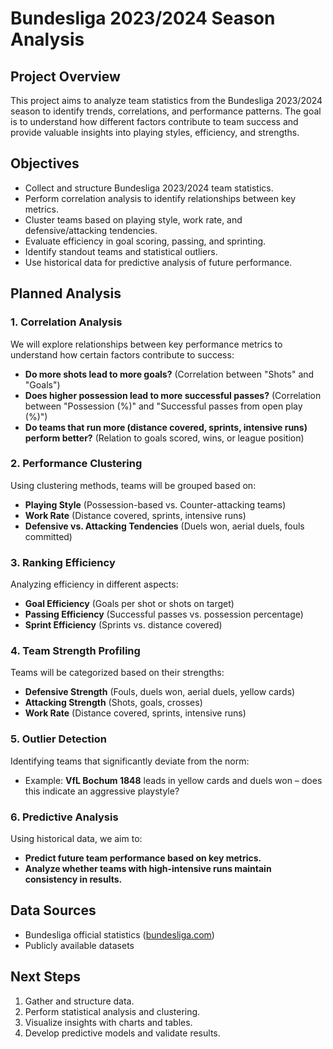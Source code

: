 # Bundesliga 2023/2024 Season Analysis

## Project Overview
This project aims to analyze team statistics from the Bundesliga 2023/2024 season to identify trends, correlations, and performance patterns. The goal is to understand how different factors contribute to team success and provide valuable insights into playing styles, efficiency, and strengths.

## Objectives
- Collect and structure Bundesliga 2023/2024 team statistics.
- Perform correlation analysis to identify relationships between key metrics.
- Cluster teams based on playing style, work rate, and defensive/attacking tendencies.
- Evaluate efficiency in goal scoring, passing, and sprinting.
- Identify standout teams and statistical outliers.
- Use historical data for predictive analysis of future performance.

## Planned Analysis
### 1. Correlation Analysis
We will explore relationships between key performance metrics to understand how certain factors contribute to success:
- **Do more shots lead to more goals?** (Correlation between "Shots" and "Goals")
- **Does higher possession lead to more successful passes?** (Correlation between "Possession (%)" and "Successful passes from open play (%)")
- **Do teams that run more (distance covered, sprints, intensive runs) perform better?** (Relation to goals scored, wins, or league position)

### 2. Performance Clustering
Using clustering methods, teams will be grouped based on:
- **Playing Style** (Possession-based vs. Counter-attacking teams)
- **Work Rate** (Distance covered, sprints, intensive runs)
- **Defensive vs. Attacking Tendencies** (Duels won, aerial duels, fouls committed)

### 3. Ranking Efficiency
Analyzing efficiency in different aspects:
- **Goal Efficiency** (Goals per shot or shots on target)
- **Passing Efficiency** (Successful passes vs. possession percentage)
- **Sprint Efficiency** (Sprints vs. distance covered)

### 4. Team Strength Profiling
Teams will be categorized based on their strengths:
- **Defensive Strength** (Fouls, duels won, aerial duels, yellow cards)
- **Attacking Strength** (Shots, goals, crosses)
- **Work Rate** (Distance covered, sprints, intensive runs)

### 5. Outlier Detection
Identifying teams that significantly deviate from the norm:
- Example: **VfL Bochum 1848** leads in yellow cards and duels won – does this indicate an aggressive playstyle?

### 6. Predictive Analysis
Using historical data, we aim to:
- **Predict future team performance based on key metrics.**
- **Analyze whether teams with high-intensive runs maintain consistency in results.**

## Data Sources
- Bundesliga official statistics ([bundesliga.com](https://www.bundesliga.com/en/bundesliga/stats))
- Publicly available datasets

## Next Steps
1. Gather and structure data.
2. Perform statistical analysis and clustering.
3. Visualize insights with charts and tables.
4. Develop predictive models and validate results.



